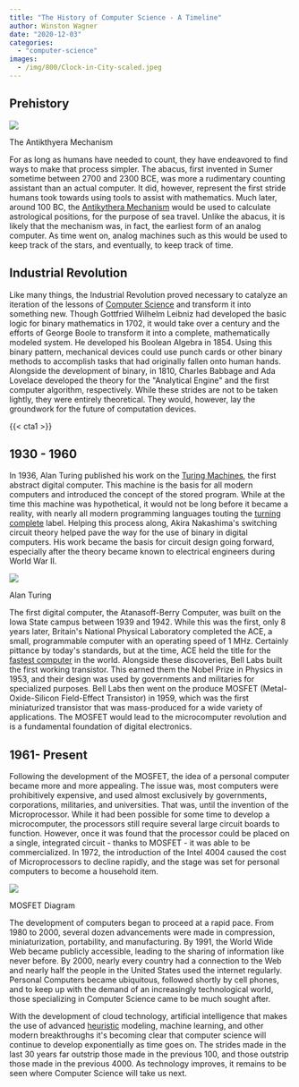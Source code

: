```yaml
---
title: "The History of Computer Science - A Timeline"
author: Winston Wagner
date: "2020-12-03"
categories: 
  - "computer-science"
images:
  - /img/800/Clock-in-City-scaled.jpeg
---
```


## Prehistory

![](/img/800/NAMA_Machine_dAnticythere_1-300x268.jpg)

The Antikthyera Mechanism

For as long as humans have needed to count, they have endeavored to find ways to make that process simpler. The abacus, first invented in Sumer sometime between 2700 and 2300 BCE, was more a rudimentary counting assistant than an actual computer. It did, however, represent the first stride humans took towards using tools to assist with mathematics. Much later, around 100 BC, the [Antikythera Mechanism](http://www.antikythera-mechanism.gr/project/overview) would be used to calculate astrological positions, for the purpose of sea travel. Unlike the abacus, it is likely that the mechanism was, in fact, the earliest form of an analog computer. As time went on, analog machines such as this would be used to keep track of the stars, and eventually, to keep track of time.

## Industrial Revolution

Like many things, the Industrial Revolution proved necessary to catalyze an iteration of the lessons of [Computer Science](/computer-science/comprehensive-guide-to-learn-computer-science-online/) and transform it into something new. Though Gottfried Wilhelm Leibniz had developed the basic logic for binary mathematics in 1702, it would take over a century and the efforts of George Boole to transform it into a complete, mathematically modeled system. He developed his Boolean Algebra in 1854. Using this binary pattern, mechanical devices could use punch cards or other binary methods to accomplish tasks that had originally fallen onto human hands. Alongside the development of binary, in 1810, Charles Babbage and Ada Lovelace developed the theory for the "Analytical Engine" and the first computer algorithm, respectively. While these strides are not to be taken lightly, they were entirely theoretical. They would, however, lay the groundwork for the future of computation devices.

{{< cta1 >}}

## 1930 - 1960

In 1936, Alan Turing published his work on the [Turing Machines](https://en.wikipedia.org/wiki/Turing_machine), the first abstract digital computer. This machine is the basis for all modern computers and introduced the concept of the stored program. While at the time this machine was hypothetical, it would not be long before it became a reality, with nearly all modern programming languages touting the [turning complete](https://en.wikipedia.org/wiki/Turing_completeness) label. Helping this process along, Akira Nakashima's switching circuit theory helped pave the way for the use of binary in digital computers. His work became the basis for circuit design going forward, especially after the theory became known to electrical engineers during World War II.

![](/img/800/alan-turing-9512017-1-402-300x194.jpg)

Alan Turing

The first digital computer, the Atanasoff-Berry Computer, was built on the Iowa State campus between 1939 and 1942. While this was the first, only 8 years later, Britain's National Physical Laboratory completed the ACE, a small, programmable computer with an operating speed of 1 MHz. Certainly pittance by today's standards, but at the time, ACE held the title for the [fastest computer](http://news.bbc.co.uk/2/hi/technology/8683369.stm) in the world. Alongside these discoveries, Bell Labs built the first working transistor. This earned them the Nobel Prize in Physics in 1953, and their design was used by governments and militaries for specialized purposes. Bell Labs then went on the produce MOSFET (Metal-Oxide-Silicon Field-Effect Transistor) in 1959, which was the first miniaturized transistor that was mass-produced for a wide variety of applications. The MOSFET would lead to the microcomputer revolution and is a fundamental foundation of digital electronics.

## 1961- Present

Following the development of the MOSFET, the idea of a personal computer became more and more appealing. The issue was, most computers were prohibitively expensive, and used almost exclusively by governments, corporations, militaries, and universities. That was, until the invention of the Microprocessor. While it had been possible for some time to develop a microcomputer, the processors still require several large circuit boards to function. However, once it was found that the processor could be placed on a single, integrated circuit - thanks to MOSFET - it was able to be commercialized. In 1972, the introduction of the Intel 4004 caused the cost of Microprocessors to decline rapidly, and the stage was set for personal computers to become a household item.

![](/img/800/mosfet_construction-300x293.png)

MOSFET Diagram

The development of computers began to proceed at a rapid pace. From 1980 to 2000, several dozen advancements were made in compression, miniaturization, portability, and manufacturing. By 1991, the World Wide Web became publicly accessible, leading to the sharing of information like never before. By 2000, nearly every country had a connection to the Web and nearly half the people in the United States used the internet regularly. Personal Computers became ubiquitous, followed shortly by cell phones, and to keep up with the demand of an increasingly technological world, those specializing in Computer Science came to be much sought after.

With the development of cloud technology, artificial intelligence that makes the use of advanced [heuristic](/computer-science/examples-of-heuristics-in-computer-science/) modeling, machine learning, and other modern breakthroughs it's becoming clear that computer science will continue to develop exponentially as time goes on. The strides made in the last 30 years far outstrip those made in the previous 100, and those outstrip those made in the previous 4000. As technology improves, it remains to be seen where Computer Science will take us next.
